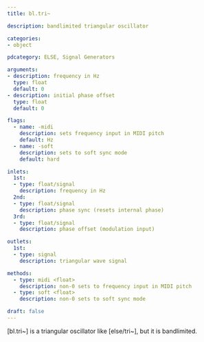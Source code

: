 ```yaml
---
title: bl.tri~

description: bandlimited triangular oscillator

categories:
- object

pdcategory: ELSE, Signal Generators

arguments:
- description: frequency in Hz
  type: float
  default: 0
- description: initial phase offset
  type: float
  default: 0

flags:
  - name: -midi
    description: sets frequency input in MIDI pitch
    default: Hz
  - name: -soft
    description: sets to soft sync mode
    default: hard

inlets:
  1st:
  - type: float/signal
    description: frequency in Hz
  2nd:
  - type: float/signal
    description: phase sync (resets internal phase)
  3rd:
  - type: float/signal
    description: phase offset (modulation input)

outlets:
  1st:
  - type: signal
    description: triangular wave signal

methods:
  - type: midi <float>
    description: non-0 sets to frequency input in MIDI pitch
  - type: soft <float>
    description: non-0 sets to soft sync mode

draft: false
---
```


[bl.tri~] is a triangular oscillator like [else/tri~], but it is bandlimited.
